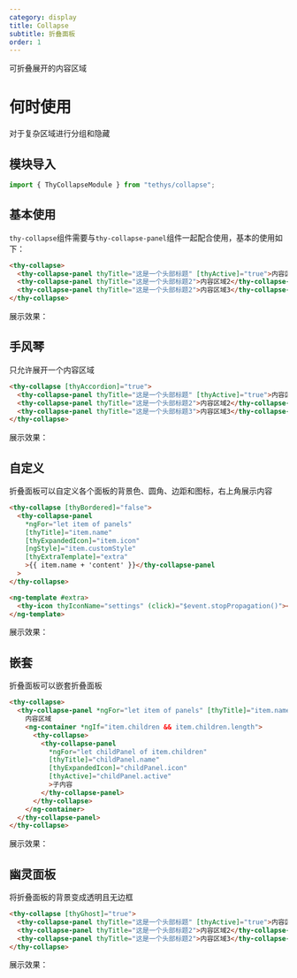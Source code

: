 ```yaml
---
category: display
title: Collapse
subtitle: 折叠面板
order: 1
---
```


<div class="dg-alert dg-alert-info">可折叠展开的内容区域</div>

# 何时使用

对于复杂区域进行分组和隐藏

## 模块导入
```ts
import { ThyCollapseModule } from "tethys/collapse";
```

## 基本使用
`thy-collapse`组件需要与`thy-collapse-panel`组件一起配合使用，基本的使用如下：
```html
<thy-collapse>
  <thy-collapse-panel thyTitle="这是一个头部标题" [thyActive]="true">内容区域</thy-collapse-panel>
  <thy-collapse-panel thyTitle="这是一个头部标题2">内容区域2</thy-collapse-panel>
  <thy-collapse-panel thyTitle="这是一个头部标题2">内容区域3</thy-collapse-panel>
</thy-collapse>
```
展示效果：
<example name="thy-collapse-basic-example">

## 手风琴
只允许展开一个内容区域

```html
<thy-collapse [thyAccordion]="true">
  <thy-collapse-panel thyTitle="这是一个头部标题" [thyActive]="true">内容区域1</thy-collapse-panel>
  <thy-collapse-panel thyTitle="这是一个头部标题2">内容区域2</thy-collapse-panel>
  <thy-collapse-panel thyTitle="这是一个头部标题3">内容区域3</thy-collapse-panel>
</thy-collapse>
```
展示效果：
<example name="thy-collapse-accordion-example">


## 自定义

折叠面板可以自定义各个面板的背景色、圆角、边距和图标，右上角展示内容

```html
<thy-collapse [thyBordered]="false">
  <thy-collapse-panel
    *ngFor="let item of panels"
    [thyTitle]="item.name"
    [thyExpandedIcon]="item.icon"
    [ngStyle]="item.customStyle"
    [thyExtraTemplate]="extra"
    >{{ item.name + 'content' }}</thy-collapse-panel
  >
</thy-collapse>

<ng-template #extra>
  <thy-icon thyIconName="settings" (click)="$event.stopPropagation()"></thy-icon>
</ng-template>

```
展示效果：
<example name="thy-collapse-custom-example">

## 嵌套

折叠面板可以嵌套折叠面板
```html
<thy-collapse>
  <thy-collapse-panel *ngFor="let item of panels" [thyTitle]="item.name" [thyExpandedIcon]="item.icon" [thyActive]="item.active">
    内容区域
    <ng-container *ngIf="item.children && item.children.length">
      <thy-collapse>
        <thy-collapse-panel
          *ngFor="let childPanel of item.children"
          [thyTitle]="childPanel.name"
          [thyExpandedIcon]="childPanel.icon"
          [thyActive]="childPanel.active"
          >子内容
        </thy-collapse-panel>
      </thy-collapse>
    </ng-container>
  </thy-collapse-panel>
</thy-collapse>

```
展示效果：
<example name="thy-collapse-tree-example">

## 幽灵面板

将折叠面板的背景变成透明且无边框
```html
<thy-collapse [thyGhost]="true">
  <thy-collapse-panel thyTitle="这是一个头部标题" [thyActive]="true">内容区域</thy-collapse-panel>
  <thy-collapse-panel thyTitle="这是一个头部标题2">内容区域2</thy-collapse-panel>
  <thy-collapse-panel thyTitle="这是一个头部标题2">内容区域3</thy-collapse-panel>
</thy-collapse>

```
展示效果：
<example name="thy-collapse-ghost-example">


